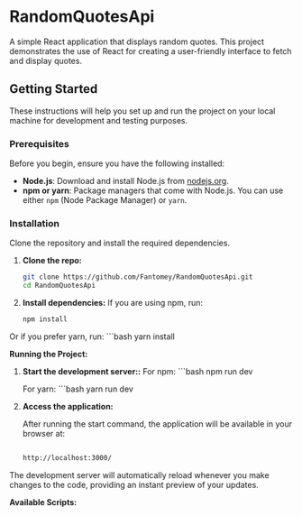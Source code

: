 # RandomQuotesApi

A simple React application that displays random quotes. This project demonstrates the use of React for creating a user-friendly interface to fetch and display quotes.


## Getting Started

These instructions will help you set up and run the project on your local machine for development and testing purposes.

### Prerequisites

Before you begin, ensure you have the following installed:

- **Node.js**: Download and install Node.js from [nodejs.org](https://nodejs.org/).
- **npm or yarn**: Package managers that come with Node.js. You can use either `npm` (Node Package Manager) or `yarn`.

### Installation

Clone the repository and install the required dependencies.

1. **Clone the repo:**

   ```bash
   git clone https://github.com/Fantomey/RandomQuotesApi.git
   cd RandomQuotesApi


2. **Install dependencies:**
If you are using npm, run:
   ```bash
   npm install

Or if you prefer yarn, run:
      ```bash
         yarn install



**Running the Project:**
   1. **Start the development server::**
      For npm:
            ```bash
             npm run dev

      For yarn:
            ```bash
            yarn run dev


   2. **Access the application:**

      After running the start command, the application will be available in your browser at:
      
        ```bash
        
        http://localhost:3000/

   The development server will automatically reload whenever you make changes to the code, providing an instant preview of your updates.

      

   **Available Scripts:**




